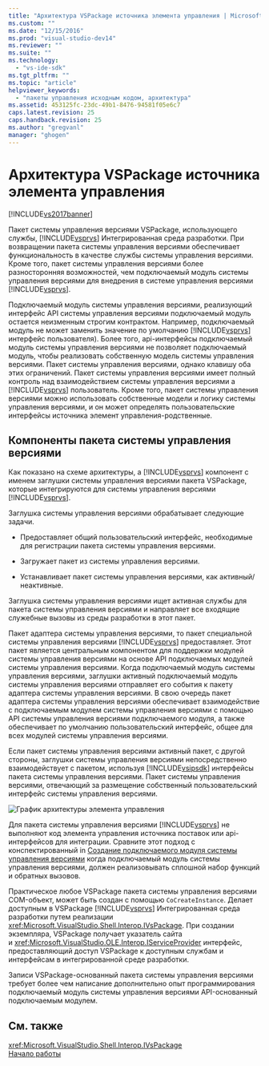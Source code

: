 ```yaml
---
title: "Архитектура VSPackage источника элемента управления | Microsoft Docs"
ms.custom: ""
ms.date: "12/15/2016"
ms.prod: "visual-studio-dev14"
ms.reviewer: ""
ms.suite: ""
ms.technology: 
  - "vs-ide-sdk"
ms.tgt_pltfrm: ""
ms.topic: "article"
helpviewer_keywords: 
  - "пакеты управления исходным кодом, архитектура"
ms.assetid: 453125fc-23dc-49b1-8476-94581f05e6c7
caps.latest.revision: 25
caps.handback.revision: 25
ms.author: "gregvanl"
manager: "ghogen"
---
```

# Архитектура VSPackage источника элемента управления
[!INCLUDE[vs2017banner](../../code-quality/includes/vs2017banner.md)]

Пакет системы управления версиями VSPackage, использующего службы, [!INCLUDE[vsprvs](../../code-quality/includes/vsprvs_md.md)] Интегрированная среда разработки.  При возвращении пакета системы управления версиями обеспечивает функциональность в качестве службы системы управления версиями.  Кроме того, пакет системы управления версиями более разносторонняя возможностей, чем подключаемый модуль системы управления версиями для внедрения в системе управления версиями [!INCLUDE[vsprvs](../../code-quality/includes/vsprvs_md.md)].  
  
 Подключаемый модуль системы управления версиями, реализующий интерфейс API системы управления версиями подключаемый модуль остается неизменным строгим контрактом.  Например, подключаемый модуль не может заменить значение по умолчанию [!INCLUDE[vsprvs](../../code-quality/includes/vsprvs_md.md)] интерфейс пользователя\).  Более того, api\-интерфейсы подключаемый модуль системы управления версиями не позволяет подключаемый модуль, чтобы реализовать собственную модель системы управления версиями.  Пакет системы управления версиями, однако клавишу оба этих ограничений.  Пакет системы управления версиями имеет полный контроль над взаимодействием системы управления версиями a [!INCLUDE[vsprvs](../../code-quality/includes/vsprvs_md.md)] пользователь.  Кроме того, пакет системы управления версиями можно использовать собственные модели и логику системы управления версиями, и он может определять пользовательские интерфейсы источника элемент управления\-родственные.  
  
## Компоненты пакета системы управления версиями  
 Как показано на схеме архитектуры, a [!INCLUDE[vsprvs](../../code-quality/includes/vsprvs_md.md)] компонент с именем заглушки системы управления версиями пакета VSPackage, которые интегрируются для системы управления версиями  [!INCLUDE[vsprvs](../../code-quality/includes/vsprvs_md.md)].  
  
 Заглушка системы управления версиями обрабатывает следующие задачи.  
  
-   Предоставляет общий пользовательский интерфейс, необходимые для регистрации пакета системы управления версиями.  
  
-   Загружает пакет из системы управления версиями.  
  
-   Устанавливает пакет системы управления версиями, как активный\/неактивные.  
  
 Заглушка системы управления версиями ищет активная службы для пакета системы управления версиями и направляет все входящие служебные вызовы из среды разработки в этот пакет.  
  
 Пакет адаптера системы управления версиями, то пакет специальной системы управления версиями [!INCLUDE[vsprvs](../../code-quality/includes/vsprvs_md.md)] предоставляет.  Этот пакет является центральным компонентом для поддержки модулей системы управления версиями на основе API подключаемых модулей системы управления версиями.  Когда подключаемый модуль системы управления версиями, заглушки активный подключаемый модуль системы управления версиями отправляет его события к пакету адаптера системы управления версиями.  В свою очередь пакет адаптера системы управления версиями обеспечивает взаимодействие с подключаемым модулем системы управления версиями с помощью API системы управления версиями подключаемого модуля, а также обеспечивает по умолчанию пользовательский интерфейс, общее для всех модулей системы управления версиями.  
  
 Если пакет системы управления версиями активный пакет, с другой стороны, заглушки системы управления версиями непосредственно взаимодействует с пакетом, используя [!INCLUDE[vsipsdk](../../extensibility/includes/vsipsdk_md.md)] интерфейсы пакета системы управления версиями.  Пакет системы управления версиями, отвечающий за размещение собственный пользовательский интерфейс системы управления версиями.  
  
 ![График архитектуры элемента управления](../../extensibility/internals/media/vsipsccarch.png "VSIPSCCArch")  
  
 Для пакета системы управления версиями [!INCLUDE[vsprvs](../../code-quality/includes/vsprvs_md.md)] не выполняют код элемента управления источника поставок или api\-интерфейсов для интеграции.  Сравните этот подход с конспектированный in [Создание подключаемого модуля системы управления версиями](../../extensibility/internals/creating-a-source-control-plug-in.md) когда подключаемый модуль системы управления версиями, должен реализовывать сплошной набор функций и обратных вызовов.  
  
 Практическое любое VSPackage пакета системы управления версиями COM\-объект, может быть создан с помощью `CoCreateInstance`.  Делает доступным в VSPackage [!INCLUDE[vsprvs](../../code-quality/includes/vsprvs_md.md)] Интегрированная среда разработки путем реализации  <xref:Microsoft.VisualStudio.Shell.Interop.IVsPackage>.  При создании экземпляра, VSPackage получает указатель сайта и <xref:Microsoft.VisualStudio.OLE.Interop.IServiceProvider> интерфейс, предоставляющий доступ VSPackage к доступным службам и интерфейсам в интегрированной среде разработки.  
  
 Записи VSPackage\-основанный пакета системы управления версиями требует более чем написание дополнительно опыт программирования подключаемый модуль системы управления версиями API\-основанный подключаемым модулем.  
  
## См. также  
 <xref:Microsoft.VisualStudio.Shell.Interop.IVsPackage>   
 [Начало работы](../../extensibility/internals/getting-started-with-source-control-vspackages.md)